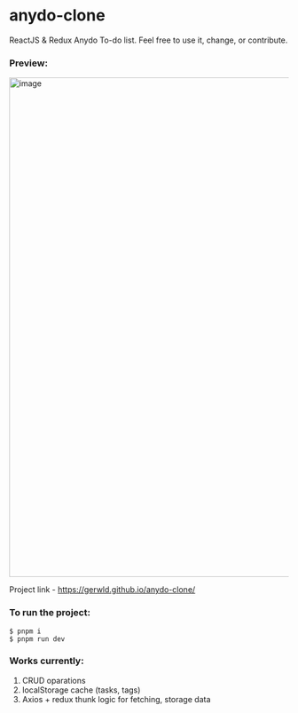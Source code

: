 # anydo-clone
ReactJS & Redux Anydo To-do list. Feel free to use it, change, or contribute.
### Preview:
<img width="900" alt="image" src="https://user-images.githubusercontent.com/47056812/227779952-b75f21b7-c1d0-4015-bd74-c1d20ad59c22.png">



Project link - https://gerwld.github.io/anydo-clone/

### To run the project:
``` 
$ pnpm i
$ pnpm run dev
```

### Works currently:
1) CRUD oparations
2) localStorage cache (tasks, tags)
3) Axios + redux thunk logic for fetching, storage data

